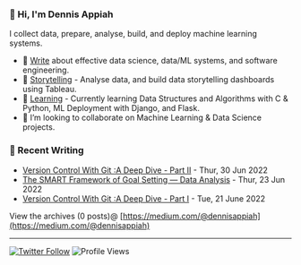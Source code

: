 ### 👋 Hi, I'm Dennis Appiah

I collect data, prepare, analyse, build, and deploy machine learning systems.

- 📝 [Write](https://medium.com/@dennisappiah) about effective data science, data/ML systems, and software engineering.
- 🧠 [Storytelling](https://public.tableau.com/app/profile/dennis.appiah#!/?newProfile=&activeTab=0) - Analyse data, and build data storytelling dashboards using Tableau.
- 🌱 [Learning](https://github.com/dennisappiahALX/100DaysOfCode) - Currently learning Data Structures and Algorithms with C & Python, ML Deployment with Django, and Flask.
- 💞️ I’m looking to collaborate on Machine Learning & Data Science projects.


### 📝 Recent Writing

<!-- writing starts -->
* [Version Control With Git :A Deep Dive - Part II](https://medium.com/@dennisappiah/version-control-with-git-a-deep-dive-part-ii-35c0fe354e3d) - Thur, 30 Jun 2022
* [The SMART Framework of Goal Setting — Data Analysis](https://medium.com/@dennisappiah/the-smart-framework-of-goal-setting-data-analysis-d323fed6a718) - Thur, 23 Jun 2022
* [Version Control With Git :A Deep Dive - Part I](https://medium.com/@dennisappiah/version-control-with-git-a-deep-dive-part-i-c8d16112946b) - Tue, 21 June 2022

View the archives (0 posts)@ [https://medium.com/@dennisappiah](https://medium.com/@dennisappiah)
<!-- writing ends -->

---
[![Twitter Follow](https://img.shields.io/twitter/follow/kofi_tech?label=Follow&style=social)](https://twitter.com/kofi_tech) ![Profile Views](https://gpvc.arturio.dev/dennisappiahALX)
